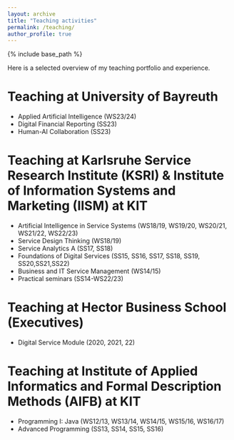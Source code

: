 ```yaml
---
layout: archive
title: "Teaching activities"
permalink: /teaching/
author_profile: true
---
```


{% include base_path %}

Here is a selected overview of my teaching portfolio and experience.

Teaching at University of Bayreuth
======
* Applied Artificial Intelligence (WS23/24)
* Digital Financial Reporting (SS23)
* Human-AI Collaboration (SS23)

Teaching at Karlsruhe Service Research Institute (KSRI) & Institute of Information Systems and Marketing (IISM) at KIT
======
* Artificial Intelligence in Service Systems (WS18/19, WS19/20, WS20/21, WS21/22, WS22/23)
* Service Design Thinking (WS18/19)
* Service Analytics A (SS17, SS18)
* Foundations of Digital Services (SS15, SS16, SS17, SS18, SS19, SS20,SS21,SS22)
* Business and IT Service Management (WS14/15)
* Practical seminars (SS14-WS22/23)

Teaching at Hector Business School (Executives)
======
* Digital Service Module (2020, 2021, 22)
  
Teaching at Institute of Applied Informatics and Formal Description Methods (AIFB) at KIT
======
* Programming I: Java (WS12/13, WS13/14, WS14/15, WS15/16, WS16/17)
* Advanced Programming (SS13, SS14, SS15, SS16)
